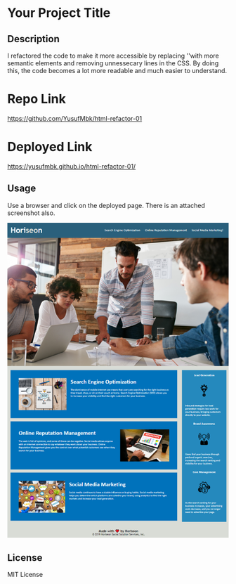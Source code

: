 # Your Project Title

## Description 

I refactored the code to make it more accessible by replacing '<divs>'with more semantic elements and removing unnessecary lines in the CSS. By doing this, the code becomes a lot more readable and much easier to understand.

# Repo Link

https://github.com/YusufMbk/html-refactor-01

# Deployed Link

https://yusufmbk.github.io/html-refactor-01/

## Usage 

Use a browser and click on the deployed page. There is an attached screenshot also.

![alt text](assets/images/ntupf.png)

## License

MIT License

